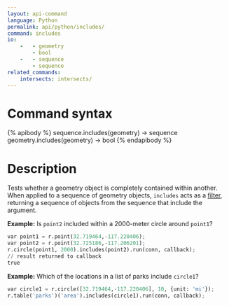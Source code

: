 ```yaml
---
layout: api-command
language: Python
permalink: api/python/includes/
command: includes
io:
    -   - geometry
        - bool
    -   - sequence
        - sequence
related_commands:
    intersects: intersects/
---
```

# Command syntax #

{% apibody %}
sequence.includes(geometry) &rarr; sequence
geometry.includes(geometry) &rarr; bool
{% endapibody %}

# Description #

Tests whether a geometry object is completely contained within another. When applied to a sequence of geometry objects, `includes` acts as a [filter](/api/python/filter), returning a sequence of objects from the sequence that include the argument.


__Example:__ Is `point2` included within a 2000-meter circle around `point1`?

```py
var point1 = r.point(32.719464,-117.220406);
var point2 = r.point(32.725186,-117.206201);
r.circle(point1, 2000).includes(point2).run(conn, callback);
// result returned to callback 
true
```

__Example:__ Which of the locations in a list of parks include `circle1`?

```py
var circle1 = r.circle([32.719464,-117.220406], 10, {unit: 'mi'});
r.table('parks')('area').includes(circle1).run(conn, callback);
```
